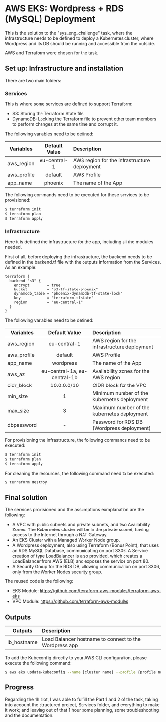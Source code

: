 # AWS EKS: Wordpress + RDS (MySQL) Deployment

This is the solution to the "sys_eng_challenge" task, where the infrastructure needs to be defined to deploy a Kubernetes cluster, where Wordpress and its DB should be running and accessible from the outside.

AWS and Terraform were chosen for the task.

## Set up: Infrastructure and installation
There are two main folders:

### Services
This is where some services are defined to support Terraform:
* S3: Storing the Terraform State file.
* DynamoDB: Locking the Terraform file to prevent other team members to perform changes at the same time and corrupt it.

The following variables need to be defined:

| Variables     | Default Value | Description  |
| ------------- |:-------------:| :-----|
| aws_region      | eu-central-1 | AWS region for the infrastructure deployment |
| aws_profile      |  default      |   AWS Profile |
| app_name | phoenix      |    The name of the App |

The following commands need to be executed for these services to be provisioned:
```bash
$ terraform init
$ terraform plan
$ terraform apply
```

### Infrastructure
Here it is defined the infrastructure for the app, including all the modules needed.

First of all, before deploying the infrastructure, the backend needs to be defined in the backend.tf file
with the outputs information from the Services. As an example:

```
terraform {
  backend "s3" {
    encrypt        = true
    bucket         = "s3-tf-state-phoenix"
    dynamodb_table = "phoenix-dynamodb-tf-state-lock"
    key            = "terraform.tfstate"
    region         = "eu-central-1"
  }
}
```
The following variables need to be defined:

| Variables     | Default Value | Description  |
| ------------- |:-------------:| :-----|
| aws_region      | eu-central-1 | AWS region for the infrastructure deployment |
| aws_profile      |  default      |   AWS Profile |
| app_name | wordpress      |    The name of the App |
| aws_az | eu-central-1a, eu-central-1b     | Availability zones for the AWS region    |
| cidr_block |  10.0.0.0/16     |  CIDR block for the VPC  |
| min_size | 1      | Minimum number of the kubernetes deployment    |
| max_size | 3      | Maximum number of the kubernetes deployment   |
| dbpassword | -    | Password for RDS DB (Wordpress deployment) |

For provisioning the infrastructure, the following commands need to be executed:
```bash
$ terraform init
$ terraform plan
$ terraform apply
```

For cleaning the resources, the following command need to be executed:
```bash
$ terraform destroy
```

## Final solution

The services provisioned and the assumptions exmplanation are the following:
* A VPC with public subnets and private subnets, and two Availability Zones. The Kubernetes cluster will be in the private subnet, having access to the Internet through a NAT Gateway.
* An EKS Cluster with a Managed Worker Node group.
* A Wordpress deployment, also using Terraform (Bonus Point), that uses an RDS MySQL Database, communicating on port 3306. A Service creation of type LoadBalancer is also provided, which creates a LoadBalancer from AWS (ELB) and exposes the service on port 80.
* A Security Group for the RDS DB, allowing communication on port 3306, only from the Worker Nodes security group.

The reused code is the following:
* EKS Module: https://github.com/terraform-aws-modules/terraform-aws-eks
* VPC Module: https://github.com/terraform-aws-modules 

## Outputs

| Outputs     | Description  |
| ------------- |:-----|
| lb_hostname      | Load Balancer hostname to connect to the Wordpress app |

To add the Kubeconfig directly to your AWS CLI configuration, please execute the following command:

```bash
$ aws eks update-kubeconfig --name {cluster_name} --profile {profile_name}
```

## Progress

Regarding the 1h slot, I was able to fulfill the Part 1 and 2 of the task, taking into account the structured project, Services folder, and everything to make it work; and leaving out of that 1 hour some planning, some troubleshooting and the documentation.
